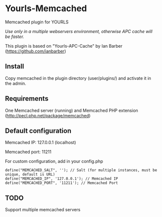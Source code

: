 Yourls-Memcached
================

Memcached plugin for YOURLS

*Use only in a multiple webservers environment, otherwise APC cache will be faster.*

This plugin is based on "Yourls-APC-Cache" by Ian Barber (https://github.com/ianbarber)


Install
------
Copy memcached in the plugin directory (user/plugins/) and activate it in the admin.


Requirements
------
One Memcached server (running) and Memcached PHP extension (http://pecl.php.net/package/memcached)


Default configuration
------
Memcached IP: 127.0.0.1 (localhost)

Memcached port: 11211

For custom configuration, add in your config.php
```
define("MEMCACHED_SALT", ''); // Salt (for multiple instances, must be unique, default is URL)
define("MEMCACHED_IP", '127.0.0.1'); // Memcached IP
define("MEMCACHED_PORT", '11211'); // Memcached Port
```

TODO
------

Support multiple memcached servers
